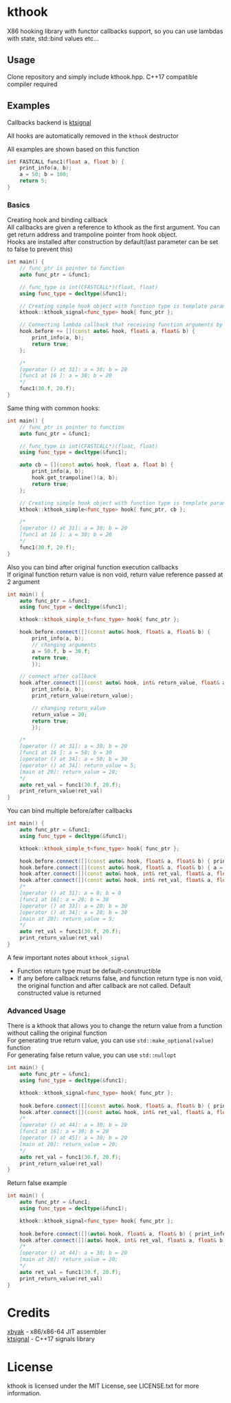 # kthook

X86 hooking library with functor callbacks support, so you can use lambdas with state, std::bind values etc...

## Usage

Clone repository and simply include kthook.hpp. C++17 compatible compiler required

## Examples

Callbacks backend is [ktsignal](https://github.com/KiN4StAt/ktsignal)

All hooks are automatically removed in the `kthook` destructor

All examples are shown based on this function

```cpp
int FASTCALL func1(float a, float b) {
    print_info(a, b);
    a = 50; b = 100;
    return 5;
}
```

### Basics

Creating hook and binding callback \
All callbacks are given a reference to kthook as the first argument. You can get return address and trampoline pointer from hook object. \
Hooks are installed after construction by default(last parameter can be set to false to prevent this)

```cpp
int main() {
    // func_ptr is pointer to function
    auto func_ptr = &func1;

    // func_type is int(CFASTCALL*)(float, float)
    using func_type = decltype(&func1);

    // Creating simple hook object with function type is template parameter and function pointer in constructor
    kthook::kthook_signal<func_type> hook{ func_ptr };

    // Connecting lambda callback that receiving function arguments by references
    hook.before += [](const auto& hook, float& a, float& b) {
        print_info(a, b);
        return true;
    };

    /*
    [operator () at 31]: a = 30; b = 20
    [func1 at 16 ]: a = 30; b = 20
    */
    func1(30.f, 20.f);
}
```

Same thing with common hooks:
```cpp
int main() {
    // func_ptr is pointer to function
    auto func_ptr = &func1;

    // func_type is int(CFASTCALL*)(float, float)
    using func_type = decltype(&func1);

    auto cb = [](const auto& hook, float a, float b) {
        print_info(a, b);
        hook.get_trampoline()(a, b);
        return true;
    };

    // Creating simple hook object with function type is template parameter and function pointer in constructor
    kthook::kthook_simple<func_type> hook{ func_ptr, cb };

    /*
    [operator () at 31]: a = 30; b = 20
    [func1 at 16 ]: a = 30; b = 20
    */
    func1(30.f, 20.f);
}
```

Also you can bind after original function execution callbacks \
If original function return value is non void, return value reference passed at 2 argument

```cpp
int main() {
    auto func_ptr = &func1;
    using func_type = decltype(&func1);

    kthook::kthook_simple_t<func_type> hook{ func_ptr };

    hook.before.connect([](const auto& hook, float& a, float& b) { 
        print_info(a, b);
        // changing arguments
        a = 50.f, b = 30.f; 
        return true;
        });

    // connect after callback
    hook.after.connect([](const auto& hook, int& return_value, float& a, float& b) {
        print_info(a, b);
        print_return_value(return_value);

        // changing return_value
        return_value = 20;
        return true;
        });

    /*
    [operator () at 31]: a = 30; b = 20
    [func1 at 16 ]: a = 50; b = 30
    [operator () at 34]: a = 50; b = 30
    [operator () at 34]: return_value = 5;
    [main at 20]: return_value = 20;
    */
    auto ret_val = func1(30.f, 20.f);
    print_return_value(ret_val)
}
```

You can bind multiple before/after callbacks

```cpp
int main() {
    auto func_ptr = &func1;
    using func_type = decltype(&func1);

    kthook::kthook_simple_t<func_type> hook{ func_ptr };

    hook.before.connect([](const auto& hook, float& a, float& b) { print_info(a, b); return true; });
    hook.before.connect([](const auto& hook, float& a, float& b) { a = 20; b = 30; return true; });
    hook.after.connect([](const auto& hook, int& ret_val, float& a, float& b) { print_info(a, b); });
    hook.after.connect([](const auto& hook, int& ret_val, float& a, float& b) { print_info(a, b); });
    /*
    [operator () at 31]: a = 0; b = 0
    [func1 at 16]: a = 20; b = 30
    [operator () at 33]: a = 20; b = 30
    [operator () at 34]: a = 20; b = 30
    [main at 20]: return_value = 5;
    */
    auto ret_val = func1(30.f, 20.f);
    print_return_value(ret_val)
}
```

A few important notes about `kthook_signal`
- Function return type must be default-constructible
- If any before callback returns false, and function return type is non void, the original function and after callback are not called. Default constructed value is returned

### Advanced Usage

There is a kthook that allows you to change the return value from a function without calling the original function \
For generating true return value, you can use `std::make_optional(value)` function \
For generating false return value, you can use `std::nullopt`

```cpp
int main() {
    auto func_ptr = &func1;
    using func_type = decltype(&func1);

    kthook::kthook_signal<func_type> hook{ func_ptr };
    
    hook.before.connect([](const auto& hook, float& a, float& b) { print_info(a, b); return std::nullopt; });
    hook.after.connect([](const auto& hook, int& ret_val, float& a, float& b) { ret_val = 20; print_info(a, b); });
    /*
    [operator () at 44]: a = 30; b = 20
    [func1 at 16]: a = 30; b = 20
    [operator () at 45]: a = 30; b = 20
    [main at 20]: return_value = 20;
    */
    auto ret_val = func1(30.f, 20.f);
    print_return_value(ret_val)
}
```

Return false example

```cpp
int main() {
    auto func_ptr = &func1;
    using func_type = decltype(&func1);

    kthook::kthook_signal<func_type> hook{ func_ptr };
    
    hook.before.connect([](auto& hook, float& a, float& b) { print_info(a, b); return std::make_optional(20); });
    hook.after.connect([](auto& hook, int& ret_val, float& a, float& b) { ret_val = 20; print_info(a, b); });
    /*
    [operator () at 44]: a = 30; b = 20
    [main at 20]: return_value = 20;
    */
    auto ret_val = func1(30.f, 20.f);
    print_return_value(ret_val)
}
```

# Credits

[xbyak](https://github.com/herumi/xbyak) - x86/x86-64 JIT assembler \
[ktsignal](https://github.com/KiN4StAt/ktsignal) - C++17 signals library
# License

kthook is licensed under the MIT License, see LICENSE.txt for more information.
